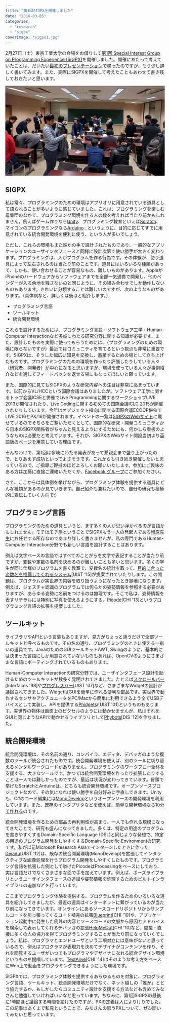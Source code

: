 ```yaml
---
title: "第1回SIGPXを開催しました"
date: "2016-03-05"
categories: 
  - "research"
  - "sigpx"
coverImage: "sigpx1.jpg"
---
```


2月27日（土）東京工業大学の会場をお借りして[第1回 Special Interest Group on Programming Experience (SIGPX)](http://sigpx.org/1)を開催しました。開催にあたって考えていたことは、だいたい[最初のプレゼンテーション](https://docs.com/junkato/5543/1sigpx-special-interest-group-on-programming)で喋ったのですが、もう少し詳しく書いてみます。また、実際にSIGPXを開催して考えたこともあわせて書き残しておきたいと思います。

[![第1回SIGPX](images/sigpx1-1024x576.jpg)](http://junkato.jp/ja/blog/wp-content/uploads/2016/03/sigpx1.jpg) 

## SIGPX

私は常々、プログラミングのための環境はアプリオリに用意されている道具として語られることが多いように感じていました。これは、プログラミングを楽しむ母集団のなかで、プログラミング環境を作る人の数を考えれば当たり前かもしれません。例えばゲーム作りなら[Unity](http://unity3d.com/jp/)、プログラミング教育といえば[Scratch](https://scratch.mit.edu/)、マイコンのプログラミングなら[Arduino](http://arduino.cc)…というように、目的に応じてすでに用意されている統合開発環境を便利に使う、という人が多いでしょう。

ただし、これらの環境もまた誰かの手で設計されたものであり、一般的なアプリケーションのユーザインタフェースと同様に設計次第で使い勝手が大きく変わります。プログラミングは、人がプログラムを作る行為です。その体験が、使う道具によって左右されるのは当たり前のことです。道具にはいろいろな種類があって、しかも、使い合わせることが容易なもの、難しいものがあります。AppleがiPhoneのハードウェアからソフトウェアまでを全部一気通貫で開発し、他のベンダーが入る余地を残さないのと同じように、その組み合わせでしか動作しないものもあります。きれいに分類することは難しいのですが、次のようなものがあります。（具体例など、詳しくは後ほど紹介します。）

- プログラミング言語
- ツールキット
- 統合開発環境

これらを設計するためには、プログラミング言語・ソフトウェア工学・Human-Computer Interactionなど多岐にわたる研究分野に関する知識が必要です。また、設計したものを実際に使ってもらうためには、（プログラミングのための環境に限らないですが）最近ではコミュニティを育てるという視点も非常に重要です。SIGPXは、そうした幅広い知見を交換し、蓄積するための場として立ち上げたものです。プログラミングのための環境を作ったり評価したりしている人々（研究者、開発者）が中心になると思いますが、環境を使っている人々が事例紹介などを通してフィードバックを返せる場にもなってほしいと願っています。

また、国際的に見てもSIGPXのような研究内容への注目は非常に高まっています。以前からVL/HCCという国際会議はありましたが、ソフトウェア工学に関するトップ会議ICSEと併催でLive Programmingに関するワークショップLIVE 2013が開催されたり、Live Codingに関する初めての国際会議ICLC 2015が開催されたりしています。今年はオブジェクト指向に関する国際会議ECOOP併催でLIVE 2016とPX/16が開催されます。イベントの一覧は[SIGPXのWebサイト](http://sigpx.org/#related-events)に載せているのでそちらをご覧いただくとして、国際的な研究・開発コミュニティから日本のSIGPX関係者がちゃんと見えるようにするためにも、何かしら看板のようなものは必要だと考えています。それが、SIGPXのWebサイト開設当初より[英語版のページ](http://sigpx.org/en/)を用意している理由です。

そんなわけで、第1回は多岐にわたる発表があって懇親会まで盛り上がったので、とりあえず成功といってよさそうです。これからも引き続き開催したいと思っているので、ご指導ご鞭撻のほどよろしくお願いいたします。参加にご興味のある方は加藤に直接ご連絡いただくか、[Facebook グループ](http://facebook.com/groups/sigpx)にご参加ください。

さて、ここからは具体例を挙げながら、プログラミング体験を提供する道具にどんな種類があるのか見ていきます。自己紹介も兼ねたいので、自分の研究も積極的に宣伝していく方向で:)

## プログラミング言語

プログラミングのための道具というと、まず多くの人が思い浮かべるのが言語かもしれません。モチはモチ屋ということでSIGPXもう一人の発起人である[増原先生](http://prg.is.titech.ac.jp/ja/people/masuhara/)にお任せする所存なのであまり詳しく書きませんが、私の専門であるHuman-Computer Interaction分野でも新しい言語を設計することはあります。

例えば文字ベースの言語ではすべてのことがらを文字で表記することが当たり前ですが、変数や定数の名前を決めるのが難しいことも多いと思います。多くの学生が同じ仕様のプログラムを書く教室で、変数名の統計を取って、[目的に合った変数名を推薦してくれるシステム](https://groups.csail.mit.edu/uid/other-pubs/uist2015-elg-foobaz.pdf)\[UIST '15\]が提案されていたりします。この問題は、プログラムが実世界の内容を取り扱うようになったとき顕著になります。例えば、ジェスチャ認識のプログラムでは何らかの姿勢情報を参照する必要がありますが、あらゆる姿勢に名前をつけるのは無理です。そこで私は、姿勢情報を表すリテラルには特別に写真を使えるようにする、[Picode](http://junkato.jp/ja/picode/)\[CHI '13\]というプログラミング言語の拡張を提案しました。

## ツールキット

ライブラリやAPIという言葉もありますが、見方がちょっと違うだけで全部ツールキットと呼べるものです。その名の通り、プログラミングのときに使える一揃いの道具です。JavaのためのGUIツールキットAWT, Swingのように、基本的には決まった言語にしか用意されていないものもあれば、OpenCVのようにさまざまな言語にポーティングされているものもあります。

Human-Computer Interactionの研究分野では、ユーザインタフェース設計を助けるためのツールキットが数多く発明されてきました。たとえば[スクロールバー](http://alandix.com/academic/papers/scrollbar/scrollbar2.html)\[Interfaces '98\]や[プログレスバー](http://www.chrisharrison.net/index.php/Research/ProgressBars)\[UIST '07\]など、さまざまなWidgetの設計が議論されてきました。WidgetはGUIを簡単に作れる便利な部品です。実世界で動作するセンサやアクチュエータをPC/Macから簡単に利用できるよう全てUSBデバイスとして実装し、APIを提供する[Phidgets](http://www.phidgets.com/docs/About_Phidgets_Inc.)\[UIST '01\]というものもあります。実世界の物体は画面上のピクセルのようには動かせませんが、私はそれをGUIと同じようなAPIで動かせるライブラリとして[Phybots](http://junkato.jp/ja/phybots/)\[DIS '12\]を作りました。

## 統合開発環境

統合開発環境は、その名前の通り、コンパイラ、エディタ、デバッガのような複数のツールが統合されたものです。統合開発環境を使えば、別のツールに切り替えるメンタルワークロードがありません。プログラミングのワークフロー全体を支援する、大きなツールです。かつては統合開発環境を作ったり拡張したりすることは一人では難しかったのですが、最近は状況が変わってきています。冒頭で挙げたScratchとArduinoは、どちらも統合開発環境です。オープンソースプロジェクトなので、その気になれば使い勝手を自分好みに手直しできます。Unityも、C#のコード編集には[MonoDevelop](http://www.monodevelop.com/)というオープンソースの開発環境を利用しています。また、既存のインタプリタなどを使えば、[簡単な開発環境なら10分で作れる](http://jsdo.it/arcatdmz/ide-in-10min)のです。

統合開発環境を作るための部品の再利用性が高まり、一人でも作れる規模になってきたことで、研究も盛んになってきました。多くは、特定の用途のプログラムを書きやすくするDomain-Specific Language (DSL)と同じような発想で、特定の用途のプログラム開発をしやすくするDomain-Specific Environmentの研究です。私が以前Microsoft Research Asiaでインターンしたときに作った[DejaVu](http://junkato.jp/ja/dejavu)\[UIST '12\]は、既存の統合開発環境(MonoDevelop)を拡張してインタラクティブな画像処理を行うプログラム開発をしやすくしたものです。プログラミング言語を拡張した例として挙げたPicodeはProcessingをベースにしており、実は言語だけでなくさまざまな面で手を加えています。例えば、ポーズライブラリというユーザインタフェースの追加や姿勢情報を処理するためのビルトインライブラリの追加などを行っています。

ここまでプログラミング体験を提供する、プログラムを作るためのいろいろな道具を紹介してきましたが、最近の道具はインターネットに繋がっているのが当たり前になってきています。オンラインにあるソースコードリポジトリからサンプルコードを引っ張ってくるコード補完の拡張[Blueprint](http://joelbrandt.org/publications/brandt_chi2010_example_centric_programming.pdf)\[CHI '10\]や、アプリケーション起動中に発生した例外の内容とソースコードの文脈から原因とアドバイスを検索して表示してくれるデバッガの拡張[HelpMeOut](http://hci.stanford.edu/publications/2010/helpmeout/hartmann-chi10-helpmeout.pdf)\[CHI '10\]など、間接・直接に多くの人の協力を得てプログラミングすることが当たり前になっていくでしょう。私は、プログラマとエンドユーザという二項対立には意味がないと思っているので、例えばプログラマが表現力を決めてデザイナがコンテンツを作り、それを閲覧するユーザがいつでもプログラマやデザイナになれる統合デザイン環境というものを提唱しています。[TextAlive](https://staff.aist.go.jp/jun.kato/TextAlive/)\[CHI '14\]はそのような考え方をベースにWeb上で動画をプログラミングできるようにした環境です。

SIGPXでは、プログラミング体験を提供するあらゆるものを対象に、プログラミング言語、ツールキット、統合開発環境だけでなく、ネット越しの「誰か」とどう協力するか、もしかしたらコミュニティ設計を支援する方法なども含めてみなさんと勉強していければいいなと思っています。ちなみに、第1回SIGPXの最後に1時間ほど議論する時間を設けたのですが、PXの定義は人によりけりでした。この記事はあくまで私見ということで、みなさんの思うPXについて、ぜひ聞いてみたいと思っています。

